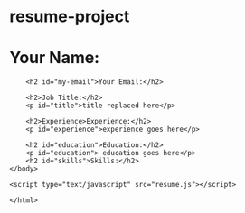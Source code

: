 # resume-project<!DOCTYPE html>
<html>
    <head>
        <title>My Resume</title>
    </head>
    <body>
        <h1 id="my-name">Your Name:</h1>

        <h2 id="my-email">Your Email:</h2>
        
        <h2>Job Title:</h2>
        <p id="title">title replaced here</p>
        
        <h2>Experience>Experience:</h2>
        <p id="experience">experience goes here</p>
      
        <h2 id="education">Education:</h2>
        <p id="education"> education goes here</p>
        <h2 id="skills">Skills:</h2>
    </body>

    <script type="text/javascript" src="resume.js"></script>

<scrip>

</scrip>



    </html>
